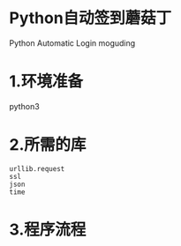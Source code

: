 # Python自动签到蘑菇丁
Python Automatic Login moguding
# 1.环境准备
python3
# 2.所需的库
```
urllib.request
ssl
json
time
```

# 3.程序流程
